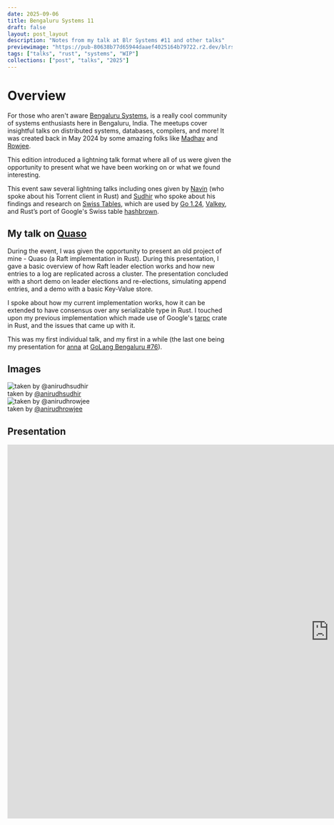 ```yaml
---
date: 2025-09-06
title: Bengaluru Systems 11
draft: false
layout: post_layout
description: "Notes from my talk at Blr Systems #11 and other talks"
previewimage: "https://pub-80638b77d65944daaef4025164b79722.r2.dev/blrsys250906/img3.png"
tags: ["talks", "rust", "systems", "WIP"]
collections: ["post", "talks", "2025"]
---
```


# Overview

For those who aren't aware [Bengaluru Systems](https://hasgeek.com/bengalurusystemsmeetup), 
is a really cool community of systems enthusiasts here in Bengaluru, India. 
The meetups cover insightful talks on distributed systems, databases, compilers, 
and more! It was created back in May 2024 by some amazing folks like 
[Madhav](https://nonmonotonic.dev) and [Rowjee](https://rowjee.com/).

This edition introduced a lightning talk format where all of us were given the 
opportunity to present what we have been working on or what we found interesting.

This event saw several lightning talks including ones given by [Navin](https://navinshrinivas.com)
(who spoke about his Torrent client in Rust) and [Sudhir](https://anirudhsudhir.com/) who spoke 
about his findings and research on [Swiss Tables](https://abseil.io/about/design/swisstables), 
which are used by [Go 1.24](https://go.dev/blog/swisstable), [Valkey](https://valkey.io/blog/new-hash-table/), 
and Rust’s port of Google's Swiss table [hashbrown](https://github.com/rust-lang/hashbrown).

## My talk on [Quaso](posts/systems/bee)

During the event, I was given the opportunity to present an old project of mine - Quaso 
(a Raft implementation in Rust). During this presentation, I gave a 
basic overview of how Raft leader election works and how new entries to a log 
are replicated across a cluster. The presentation concluded with a short demo on 
leader elections and re-elections, simulating append entries, and a demo with a 
basic Key-Value store.

I spoke about how my current implementation works, how it can be extended to 
have consensus over any serializable type in Rust. I touched upon my previous 
implementation which made use of Google's [tarpc](https://github.com/google/tarpc) 
crate in Rust, and the issues that came up with it.

This was my first individual talk, and my first in a while (the last one being 
my presentation for [anna](https://github.com/anna-ssg/anna) at 
[GoLang Bengaluru #76](/posts/talks/gomeet_76.html)).


## Images
<div class="image-grid" id="images">
    <img 
        loading="lazy" 
        alt="taken by @anirudhsudhir" 
        src="https://pub-80638b77d65944daaef4025164b79722.r2.dev/blrsys250906/img1.jpg" 
    />
    <figcaption>
    taken by <a href="https://anirudhsudhir.com/">@anirudhsudhir</a>
    </figcaption>
    <img 
        loading="lazy" 
        alt="taken by @anirudhrowjee" 
        src="https://pub-80638b77d65944daaef4025164b79722.r2.dev/blrsys250906/img2.jpg" 
    />
    <figcaption>
    taken by <a href="https://rowjee.com/">@anirudhrowjee</a>
    </figcaption>
</div>

## Presentation
<div class="video-container-1610">
    <iframe 
        src="https://docs.google.com/presentation/d/e/2PACX-1vSIy-xB7m-cwa6W_6BJYGg1EUonjvTBQ8MahpGOfH8vThERCctiauh0nDUwjx7ZdJD1e1QAsCdbaM0P/pubembed?start=false&loop=false&delayms=3000" 
        frameborder="0" 
        width="1440" 
        height="839" 
        allowfullscreen="true" 
        mozallowfullscreen="true" 
        webkitallowfullscreen="true"
    >
    </iframe>
</div>
